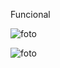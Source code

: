 
Funcional 

![foto](https://github.com/Obrag/Bertoti/blob/71db8d584016d497eac9eb38d5d7ba449d43f161/Engenharia%201/N%C3%83O%20FUNCIONAL.png)

![foto](https://github.com/Obrag/Bertoti/blob/429b50c27e3fbccb4e6ec8cae8a3538c0fb4c053/Engenharia%201/N%C3%83O%20FUNCIONAL.png)

